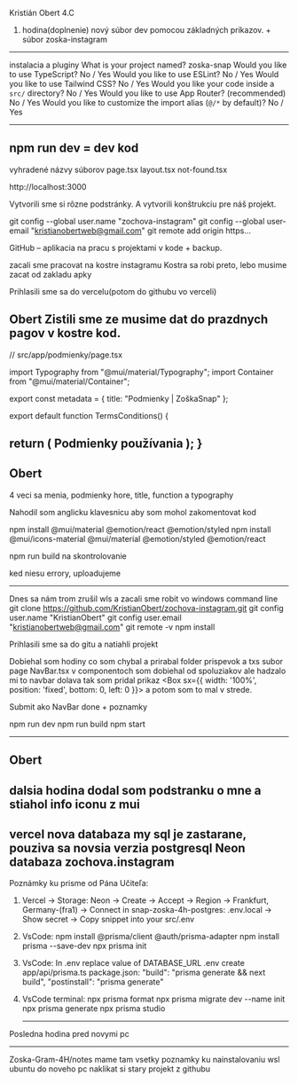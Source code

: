 Kristián Obert 4.C

1. hodina(doplnenie)
nový súbor dev pomocou základných príkazov. + súbor zoska-instagram

-------------------------

instalacia a pluginy
What is your project named? zoska-snap
Would you like to use TypeScript? No / Yes
Would you like to use ESLint? No / Yes
Would you like to use Tailwind CSS? No / Yes
Would you like your code inside a `src/` directory? No / Yes
Would you like to use App Router? (recommended) No / Yes
Would you like to customize the import alias (`@/*` by default)? No / Yes

-------------------------
npm run dev = dev kod
-------------------------
vyhradené názvy súborov
page.tsx
layout.tsx
not-found.tsx

http://localhost:3000

Vytvorili sme si rôzne podstránky. A vytvorili konštrukciu pre náš projekt.

git config --global user.name "zochova-instagram"
git config --global user-email "kristianobertweb@gmail.com"
git remote add origin https...

GitHub – aplikacia na pracu s projektami v kode + backup.

zacali sme pracovat na kostre instagramu
Kostra sa robi preto, lebo musime zacat od zakladu apky

Prihlasili sme sa do vercelu(potom do githubu vo verceli)

Obert
Zistili sme ze musime dat do prazdnych pagov v kostre kod.
-----------------------------------------------------
// src/app/podmienky/page.tsx


import Typography from "@mui/material/Typography";
import Container from "@mui/material/Container";

export const metadata = { title: "Podmienky | ZoškaSnap" };

export default function TermsConditions() {

  return (
    <Container>
      <Typography> Podmienky používania </Typography>
    </Container>
  );
}
----------------------------------------------------
Obert
----------------------------------------------------
4 veci sa menia, podmienky hore, title, function a typography


Nahodil som anglicku klavesnicu aby som mohol zakomentovat kod

npm install @mui/material @emotion/react @emotion/styled
npm install @mui/icons-material @mui/material @emotion/styled @emotion/react

npm run build na skontrolovanie

ked niesu errory, uploadujeme

------------------------------------------------------
Dnes sa nám trom zrušil wls a zacali sme robit vo windows command line
git clone https://github.com/KristianObert/zochova-instagram.git
git config user.name "KristianObert"
git config user.email "kristianobertweb@gmail.com"
git remote -v
npm install

Prihlasili sme sa do gitu a natiahli projekt

Dobiehal som hodiny co som chybal a prirabal folder prispevok a txs subor page
NavBar.tsx v componentoch som dobiehal od spoluziakov ale hadzalo mi to navbar dolava tak som pridal prikaz
<Box sx={{ width: '100%', position: 'fixed', bottom: 0, left: 0 }}>
a potom som to mal v strede.

Submit ako NavBar done + poznamky

npm run dev
npm run build
npm start 

---------------------------------
Obert
---------------------------------
dalsia hodina
dodal som podstranku o mne a stiahol info iconu z mui
-----------------------------------
vercel nova databaza
my sql je zastarane, pouziva sa novsia verzia postgresql
Neon databaza zochova.instagram
------------------------------------
Poznámky ku prisme od Pána Učiteľa:

1. Vercel -> Storage:
    Neon -> Create -> Accept -> Region -> Frankfurt, Germany-(fra1) -> Connect
    in snap-zoska-4h-postgres:
    .env.local -> Show secret -> Copy snippet into your src/.env 

2. VsCode:
    npm install @prisma/client @auth/prisma-adapter
    npm install prisma --save-dev
    npx prisma init

3. VsCode:
    In .env replace value of DATABASE_URL
    .env
    create app/api/prisma.ts
    package.json:   "build": "prisma generate && next build",
                    "postinstall": "prisma generate"


4. VsCode terminal:
    npx prisma format
    npx prisma migrate dev --name init
    npx prisma generate
    npx prisma studio

    -------------------------------------

Posledna hodina pred novymi pc

----------------------------------------

Zoska-Gram-4H/notes 
mame tam vsetky poznamky ku nainstalovaniu wsl ubuntu do noveho pc
naklikat si stary projekt z githubu